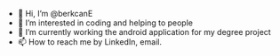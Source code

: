 - 👋 Hi, I’m @berkcanE
- 👀 I’m interested in coding and helping to people
- 🌱 I’m currently working the android application for my degree project
- 📫 How to reach me by LinkedIn, email.
